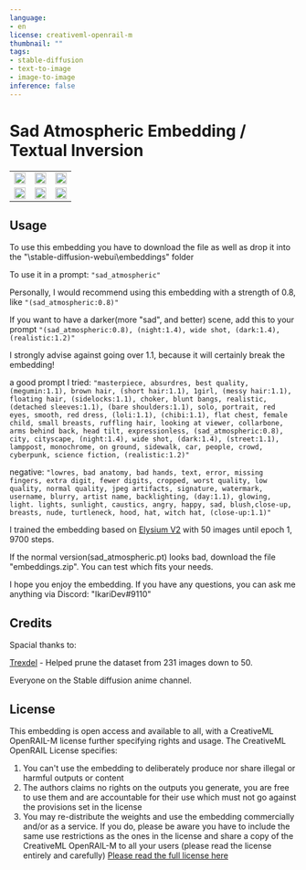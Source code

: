 ```yaml
---
language:
- en
license: creativeml-openrail-m
thumbnail: ""
tags:
- stable-diffusion
- text-to-image
- image-to-image
inference: false
---
```


# Sad Atmospheric Embedding / Textual Inversion

<table>
  <tr>
    <td><img src=https://i.ibb.co/YNB4xJk/20221103073134-3583436956-masterpiece-absurdres-best-quality-megumin-1-1-brown-hair-short-hair-1-1-1.png width=100% height=100%/></td>
    <td><img src=https://i.ibb.co/6sw75jp/20221103073137-3583436957-masterpiece-absurdres-best-quality-megumin-1-1-brown-hair-short-hair-1-1-1.png width=100% height=100%/></td>
    <td><img src=https://i.ibb.co/7407r5c/20221103073138-3583436958-masterpiece-absurdres-best-quality-megumin-1-1-brown-hair-short-hair-1-1-1.png width=100% height=100%/></td>
   </tr>
   <tr>
    <td><img src=https://i.ibb.co/2KXr9tp/20221103073135-3583436957-masterpiece-absurdres-best-quality-megumin-1-1-brown-hair-short-hair-1-1-1.png width=100% height=100%/></td>
    <td><img src=https://i.ibb.co/RBbjyP7/20221103073136-3583436958-masterpiece-absurdres-best-quality-megumin-1-1-brown-hair-short-hair-1-1-1.png width=100% height=100%/></td>
    <td><img src=https://i.ibb.co/tYX4s77/20221103073133-3583436955-masterpiece-absurdres-best-quality-megumin-1-1-brown-hair-short-hair-1-1-1.png width=100% height=100%/></td>
   </tr>
</table>

## Usage

To use this embedding you have to download the file as well as drop it into the "\stable-diffusion-webui\embeddings" folder

To use it in a prompt: ```"sad_atmospheric"```

Personally, I would recommend using this embedding with a strength of 0.8, like ```"(sad_atmospheric:0.8)"```

If you want to have a darker(more "sad", and better) scene, add this to your prompt ```"(sad_atmospheric:0.8), (night:1.4), wide shot, (dark:1.4), (realistic:1.2)"```

I strongly advise against going over 1.1, because it will certainly break the embedding!


a good prompt I tried:
```"masterpiece, absurdres, best quality, (megumin:1.1), brown hair, (short hair:1.1), 1girl, (messy hair:1.1), floating hair, (sidelocks:1.1), choker, blunt bangs, realistic, (detached sleeves:1.1), (bare shoulders:1.1), solo, portrait, red eyes, smooth, red dress, (loli:1.1), (chibi:1.1), flat chest, female child, small breasts, ruffling hair, looking at viewer, collarbone, arms behind back, head tilt, expressionless, (sad_atmospheric:0.8), city, cityscape, (night:1.4), wide shot, (dark:1.4), (street:1.1), lamppost, monochrome, on ground, sidewalk, car, people, crowd, cyberpunk, science fiction, (realistic:1.2)"```

negative:
```"lowres, bad anatomy, bad hands, text, error, missing fingers, extra digit, fewer digits, cropped, worst quality, low quality, normal quality, jpeg artifacts, signature, watermark, username, blurry, artist name, backlighting, (day:1.1), glowing, light. lights, sunlight, caustics, angry, happy, sad, blush,close-up, breasts, nude, turtleneck, hood, hat, witch hat, (close-up:1.1)"```



I trained the embedding based on [Elysium V2](https://huggingface.co/hesw23168/SD-Elysium-Model/blob/main/Elysium_Anime_V2.ckpt) with 50 images until epoch 1, 9700 steps.

If the normal version(sad_atmospheric.pt) looks bad, download the file "embeddings.zip". You can test which fits your needs.

I hope you enjoy the embedding. If you have any questions, you can ask me anything via Discord: "IkariDev#9110"

## Credits
Spacial thanks to:

[Trexdel](https://huggingface.co/Trexdel) - Helped prune the dataset from 231 images down to 50.

Everyone on the Stable diffusion anime channel.

## License

This embedding is open access and available to all, with a CreativeML OpenRAIL-M license further specifying rights and usage.
The CreativeML OpenRAIL License specifies: 

1. You can't use the embedding to deliberately produce nor share illegal or harmful outputs or content 
2. The authors claims no rights on the outputs you generate, you are free to use them and are accountable for their use which must not go against the provisions set in the license
3. You may re-distribute the weights and use the embedding commercially and/or as a service. If you do, please be aware you have to include the same use restrictions as the ones in the license and share a copy of the CreativeML OpenRAIL-M to all your users (please read the license entirely and carefully)
[Please read the full license here](https://huggingface.co/spaces/CompVis/stable-diffusion-license)